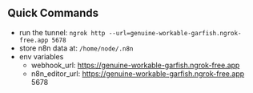 ## Quick Commands

- run the tunnel: `ngrok http --url=genuine-workable-garfish.ngrok-free.app 5678`
- store n8n data at: `/home/node/.n8n`
- env variables
  - webhook_url: https://genuine-workable-garfish.ngrok-free.app
  - n8n_editor_url: https://genuine-workable-garfish.ngrok-free.app 5678
